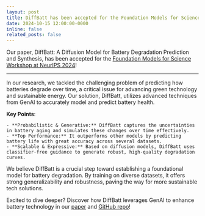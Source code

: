 ```yaml
---
layout: post
title: DiffBatt has been accepted for the Foundation Models for Science Workshop at NeurIPS 2024! 
date: 2024-10-15 12:00:00-0000
inline: false
related_posts: false
---
```


Our paper, DiffBatt: A Diffusion Model for Battery Degradation Prediction and Synthesis, has been accepted for the [Foundation Models for Science Workshop at NeurIPS 2024](https://openreview.net/group?id=NeurIPS.cc/2024/Workshop/FM4Science#tab-accept-poster)!

---

In our research, we tackled the challenging problem of predicting how batteries degrade over time, a critical issue for advancing green technology and sustainable energy. Our solution, DiffBatt, utilizes advanced techniques from GenAI to accurately model and predict battery health.

**Key Points**:

    - **Probabilistic & Generative:** DiffBatt captures the uncertainties in battery aging and simulates these changes over time effectively.
    - **Top Performance:** It outperforms other models by predicting battery life with great accuracy across several datasets.
    - **Scalable & Expressive:** Based on diffusion models, DiffBatt uses classifier-free guidance to generate robust, high-quality degradation curves.

We believe DiffBatt is a crucial step toward establishing a foundational model for battery degradation. By training on diverse datasets, it offers strong generalizability and robustness, paving the way for more sustainable tech solutions.

Excited to dive deeper? Discover how DiffBatt leverages GenAI to enhance battery technology in our [paper](https://arxiv.org/abs/2410.23893v1) and [GitHub repo](https://github.com/HamidrezaEiv/DiffBatt)!